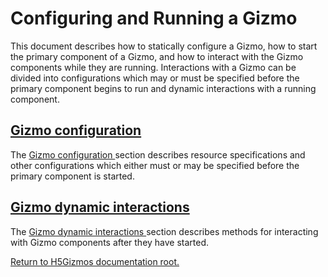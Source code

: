 
# Configuring and Running a Gizmo

This document describes how to statically configure a Gizmo,
how to start the primary component of a Gizmo,
and how to interact with the Gizmo components while they are running.
Interactions with a Gizmo can be divided into configurations which
may or must be specified before the primary component begins to run
and dynamic interactions with a running component.

<h2>
<a href="Config.md">
Gizmo configuration
</a>
</h2>

The 
<a href="Config.md">
Gizmo configuration
</a>
 section describes resource specifications and other configurations
which either must or may be specified before the primary component
is started.

<h2>
<a href="Dynamic.md">
Gizmo dynamic interactions
</a>
</h2>

The 
<a href="Dynamic.md">
Gizmo dynamic interactions
</a>
section describes methods for interacting with Gizmo components
after they have started.


<a href="../README.md">
Return to H5Gizmos documentation root.
</a>
